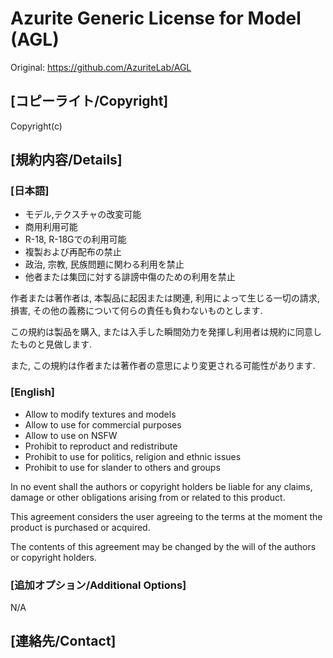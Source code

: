 # Azurite Generic License for Model (AGL)

Original: https://github.com/AzuriteLab/AGL

## [コピーライト/Copyright]

Copyright(c) <Year> <Author Name>

## [規約内容/Details]

### [日本語]
* モデル,テクスチャの改変可能
* 商用利用可能
* R-18, R-18Gでの利用可能
* 複製および再配布の禁止
* 政治, 宗教, 民族問題に関わる利用を禁止
* 他者または集団に対する誹謗中傷のための利用を禁止

作者または著作者は, 本製品に起因または関連, 利用によって生じる一切の請求, 損害, その他の義務について何らの責任も負わないものとします.

この規約は製品を購入, または入手した瞬間効力を発揮し利用者は規約に同意したものと見做します.

また, この規約は作者または著作者の意思により変更される可能性があります.

### [English]
* Allow to modify textures and models
* Allow to use for commercial purposes
* Allow to use on NSFW
* Prohibit to reproduct and redistribute
* Prohibit to use for politics, religion and ethnic issues
* Prohibit to use for slander to others and groups

In no event shall the authors or copyright holders be liable for any claims, damage or other obligations arising from or related to this product.

This agreement considers the user agreeing to the terms at the moment the product is purchased or acquired.

The contents of this agreement may be changed by the will of the authors or copyright holders.

### [追加オプション/Additional Options]

N/A

## [連絡先/Contact]

<Contact>